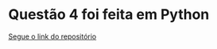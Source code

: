 # Questão 4 foi feita em Python
[Segue o link do repositório](https://github.com/joaoalvesxp/python-sockets-sd)